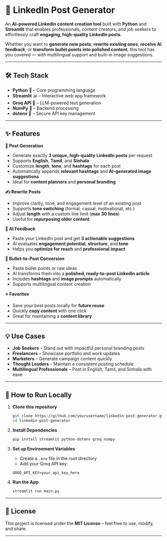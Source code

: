 # 💼 LinkedIn Post Generator

An **AI-powered LinkedIn content creation tool** built with **Python** and **Streamlit** that enables professionals, content creators, and job seekers to effortlessly craft **engaging, high-quality LinkedIn posts**.  

Whether you want to **generate new posts**, **rewrite existing ones**, **receive AI feedback**, or **transform bullet points into polished content**, this tool has you covered — with multilingual support and built-in image suggestions.

---

## 🛠 Tech Stack
- **Python** 🐍 – Core programming language
- **Streamlit** 📊 – Interactive web app framework
- **Groq API** 🤖 – LLM-powered text generation
- **NumPy** 🔢 – Backend processing
- **dotenv** 🔐 – Secure API key management

---

## ✨ Features

**📝 Post Generation**
- Generate exactly **3 unique, high-quality LinkedIn posts** per request  
- Supports **English**, **Tamil**, and **Sinhala**  
- Customize **length**, **tone**, and **hashtags** for each post  
- Automatically appends **relevant hashtags** and **AI-generated image suggestions**  
- Ideal for **content planners** and **personal branding**

**✍️ Rewrite Posts**
- Improve clarity, tone, and engagement level of an existing post  
- Supports **tone switching** (formal, casual, motivational, etc.)  
- Adjust **length** with a custom line limit (**max 30 lines**)  
- Useful for **repurposing older content**

**🤖 AI Feedback**
- Paste your LinkedIn post and get **3 actionable suggestions**  
- AI evaluates **engagement potential**, **structure**, and **tone**  
- Helps you **optimize for reach** and **professional impact**

**📌 Bullet-to-Post Conversion**
- Paste bullet points or raw ideas  
- AI transforms them into a **polished, ready-to-post LinkedIn article**  
- Includes **hashtags** and **image prompts** automatically  
- Supports multilingual content creation

**⭐ Favorites**
- Save your best posts locally for **future reuse**  
- Quickly **copy content** with one click  
- Great for maintaining a **content library**

---

## 💡 Use Cases
- **Job Seekers** – Stand out with impactful personal branding posts  
- **Freelancers** – Showcase portfolio and work updates  
- **Marketers** – Generate campaign content quickly  
- **Thought Leaders** – Maintain a consistent posting schedule  
- **Multilingual Professionals** – Post in English, Tamil, and Sinhala with ease  

---

## 🚀 How to Run Locally

1. **Clone this repository**
   ```bash
   git clone https://github.com/yourusername/linkedin-post-generator.git
   cd linkedin-post-generator
   ```

2. **Install Dependencies**
   ```bash
   pip install streamlit python-dotenv groq numpy 
   ```

3. **Set up Environment Variables**
   - Create a `.env` file in the root directory  
   - Add your Groq API key:  
   ```
   GROQ_API_KEY=your_api_key_here
   ```

4. **Run the App**
   ```bash
   streamlit run main.py
   ```

---

## 📜 License
This project is licensed under the **MIT License** – feel free to use, modify, and share.

---
